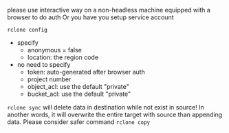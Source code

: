 please use interactive way on a non-headless machine equipped with a browser to do auth
Or you have you setup service account

`rclone config`
- specify
    - anonymous = false
    - location: the region code
- no need to specify
    - token: auto-generated after browser auth
    - project number
    - object_acl: use the default "private"
    - bucket_acl: use the default "private"

`rclone sync` will delete data in destination while not exist in source!
In another words, it will overwrite the entire target with source than appending data.
Please consider safer command `rclone copy`
